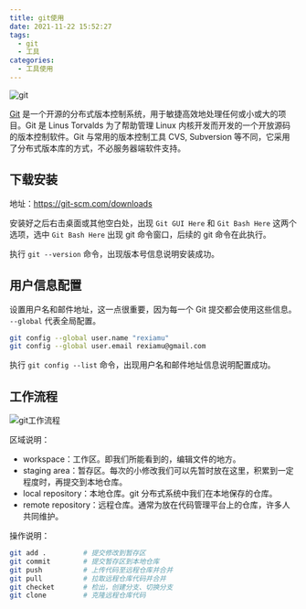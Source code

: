 ```yaml
---
title: git使用
date: 2021-11-22 15:52:27
tags:
  - git
  - 工具
categories:
  - 工具使用
---
```


![git](https://gitee.com/Rexiamu/image-hosting/raw/master/img/20211122160438.png)

[Git](https://git-scm.com/book/zh/v2) 是一个开源的分布式版本控制系统，用于敏捷高效地处理任何或小或大的项目。Git 是 Linus Torvalds 为了帮助管理 Linux 内核开发而开发的一个开放源码的版本控制软件。Git 与常用的版本控制工具 CVS, Subversion 等不同，它采用了分布式版本库的方式，不必服务器端软件支持。

<!-- more -->

## 下载安装

地址：https://git-scm.com/downloads

安装好之后右击桌面或其他空白处，出现 `Git GUI Here` 和 `Git Bash Here` 这两个选项，选中 `Git Bash Here` 出现 git 命令窗口，后续的 git 命令在此执行。

执行 `git --version` 命令，出现版本号信息说明安装成功。

## 用户信息配置

设置用户名和邮件地址，这一点很重要，因为每一个 Git 提交都会使用这些信息。 `--global` 代表全局配置。

```bash
git config --global user.name "rexiamu"
git config --global user.email rexiamu@gmail.com
```

执行 `git config --list` 命令，出现用户名和邮件地址信息说明配置成功。

## 工作流程

![git工作流程](https://gitee.com/Rexiamu/image-hosting/raw/master/img/20211122160702.png)

区域说明：

- workspace：工作区。即我们所能看到的，编辑文件的地方。
- staging area：暂存区。每次的小修改我们可以先暂时放在这里，积累到一定程度时，再提交到本地仓库。
- local repository：本地仓库。git 分布式系统中我们在本地保存的仓库。
- remote repository：远程仓库。通常为放在代码管理平台上的仓库，许多人共同维护。

操作说明：

```bash
git add .         # 提交修改到暂存区
git commit        # 提交暂存区到本地仓库
git push          # 上传代码至远程仓库并合并
git pull          # 拉取远程仓库代码并合并
git checket       # 检出，创建分支、切换分支
git clone         # 克隆远程仓库代码
```
